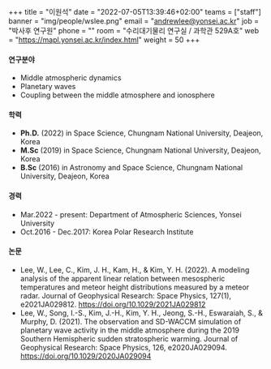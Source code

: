 +++
title = "이원석"
date = "2022-07-05T13:39:46+02:00"
teams = ["staff"]
banner = "img/people/wslee.png"
email = "andrewlee@yonsei.ac.kr"
job = "박사후 연구원"
phone = ""
room = "수리대기물리 연구실 / 과학관 529A호"
web = "https://mapl.yonsei.ac.kr/index.html"
weight = 50
+++

#### 연구분야
+ Middle atmospheric dynamics
+ Planetary waves
+ Coupling between the middle atmosphere and ionosphere

#### 학력
+ **Ph.D.** (2022) in Space Science, Chungnam National University, Deajeon, Korea
+ **M.Sc** (2019) in Space Science, Chungnam National University, Deajeon, Korea
+ **B.Sc** (2016) in Astronomy and Space Science, Chungnam National University, Deajeon, Korea

#### 경력
+ Mar.2022 - present: Department of Atmospheric Sciences, Yonsei University
+ Oct.2016 - Dec.2017: Korea Polar Research Institute

#### 논문
+ Lee, W., Lee, C., Kim, J. H., Kam, H., & Kim, Y. H. (2022). A modeling analysis of the apparent linear relation between mesospheric temperatures and meteor height distributions measured by a meteor radar. Journal of Geophysical Research: Space Physics, 127(1), e2021JA029812. https://doi.org/10.1029/2021JA029812
+ Lee, W., Song, I.-S., Kim, J.-H., Kim, Y. H., Jeong, S.-H., Eswaraiah, S., & Murphy, D. (2021). The observation and SD-WACCM simulation of planetary wave activity in the middle atmosphere during the 2019 Southern Hemispheric sudden stratospheric warming. Journal of Geophysical Research: Space Physics, 126, e2020JA029094. https://doi.org/10.1029/2020JA029094

